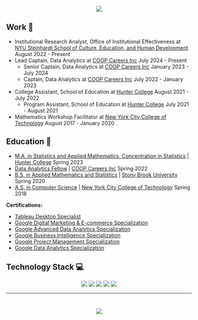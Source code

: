 <p align='center'>
<img src="https://readme-typing-svg.herokuapp.com?size=30&duration=4000&color=F73C79&center=true&width=500&height=100&lines=I'm+Reina+Li;%40reinarin">
</p>

## Work 💼
- Institutional Research Analyst, Office of Institutional Effectiveness at [NYU Steinhardt School of Culture, Education, and Human Development](https://steinhardt.nyu.edu/) August 2022 - Present
- Lead Captain, Data Analytics at [COOP Careers Inc](https://coopcareers.org/) July 2024 - Present
  - Senior Captain, Data Analytics at [COOP Careers Inc](https://coopcareers.org/) January 2023 - July 2024
  - Captain, Data Analytics at [COOP Careers Inc](https://coopcareers.org/) July 2022 - January 2023
- College Assistant, School of Education at [Hunter College](https://education.hunter.cuny.edu/) August 2021 - July 2022
  - Program Assistant, School of Education at [Hunter College](https://education.hunter.cuny.edu/) July 2021 - August 2021
- Mathematics Workshop Facilitator at [New York City College of Technology](https://www.citytech.cuny.edu/) August 2017 - January 2020

## Education 📖
- [M.A. in Statistics and Applied Mathematics, Concentration in Statistics](http://math.hunter.cuny.edu/graduate.shtml#statappmath) | [Hunter College](https://hunter.cuny.edu) Spring 2023
- [Data Analytics Fellow](https://coopcareers.org/data-analytics) | [COOP Careers Inc](https://coopcareers.org/) Spring 2022
- [B.S. in Applied Mathematics and Statistics](https://www.stonybrook.edu/commcms/ams/undergraduate/) | [Stony Brook University](https://www.stonybrook.edu/) Spring 2020
- [A.S. in Computer Science](https://www.citytech.cuny.edu/mathematics/computer-science-as.aspx) | [New York City College of Technology](https://www.citytech.cuny.edu/) Spring 2018

**Certifications:**
  - [Tableau Desktop Specialist](https://www.credly.com/badges/620b8db6-fe64-4373-adf6-c9dc1c554cc6/public_url)
  - [Google Digital Marketing & E-commerce Specialization](https://coursera.org/share/75f2338c1ca527c42449827dc60b6a6e)
  - [Google Advanced Data Analytics Specialization](https://coursera.org/share/4ec767ba29e846a399c93aa2d768192b)
  - [Google Business Intelligence Specialization](https://coursera.org/share/688fd92e2d7946334c50ca24cc307f23)
  - [Google Project Management Specialization](https://coursera.org/share/34ebb299ac0a6379f59faa97ede6522e)
  - [Google Data Analytics Specialization](https://coursera.org/verify/professional-cert/YS75PTQNW73X)
      
## Technology Stack 💻
<p align="center">
<img src="https://img.shields.io/badge/R-%23276DC3.svg?style=for-the-badge&logo=r&logoColor=white">
<img src="https://img.shields.io/badge/RStudio-%2375AADB.svg?style=for-the-badge&logo=rstudio&logoColor=white">
<img src="https://img.shields.io/badge/Markdown-%23000000.svg?style=for-the-badge&logo=markdown&logoColor=white">
<img src="https://img.shields.io/badge/Tableau-%23E97627.svg?style=for-the-badge&logo=tableau&logoColor=white">
<!--- <img src="https://img.shields.io/badge/Python-%233776AB.svg?style=for-the-badge&logo=python&logoColor=white"> --->
<!--- <img src="https://img.shields.io/badge/Microsoft%20Word-%232B579A.svg?style=for-the-badge&logo=microsoftword&logoColor=white">
<img src="https://img.shields.io/badge/Microsoft%20PowerPoint-%23B7472A.svg?style=for-the-badge&logo=microsoftpowerpoint&logoColor=white"> --->
<!--- <img src="https://img.shields.io/badge/Google%20Sheets-%2334A853.svg?style=for-the-badge&logo=googlesheets&logoColor=white"> --->
<!--- <img src="https://img.shields.io/badge/Microsoft%20Excel-%23217346.svg?style=for-the-badge&logo=microsoftexcel&logoColor=white"> --->
<!--- <img src="https://img.shields.io/badge/Google%20Analytics-%23E37400.svg?style=for-the-badge&logo=googleanalytics&logoColor=white"> --->
<img src="https://img.shields.io/badge/SQLite-%23003B57.svg?style=for-the-badge&logo=sqlite&logoColor=white">
<!--- <img src="https://img.shields.io/badge/Oracle-%23F80000.svg?style=for-the-badge&logo=oracle&logoColor=white">
<img src="https://img.shields.io/badge/MySQL-%234479A1.svg?style=for-the-badge&logo=oracle&logoColor=white">
<img src="https://img.shields.io/badge/Microsoft%20Access-%23A4373A.svg?style=for-the-badge&logo=microsoftaccess&logoColor=white"> --->
<br>
<!--- <img src="https://img.shields.io/badge/Slack-%234A154B.svg?style=for-the-badge&logo=slack&logoColor=white"> --->
<!--- <img src="https://img.shields.io/badge/Zoom-%232D8CFF.svg?style=for-the-badge&logo=zoom&logoColor=white"> --->
<!--- <img src="https://img.shields.io/badge/Asana-%23273347.svg?style=for-the-badge&logo=asana&logoColor=white"> --->
<!--- <img src="https://img.shields.io/badge/Google%20Meet-%2300897B.svg?style=for-the-badge&logo=googlemeet&logoColor=white">
<img src="https://img.shields.io/badge/Microsoft%20Teams-%236264A7.svg?style=for-the-badge&logo=microsoftteams&logoColor=white"> --->
</p>

----------

<h1 align="center">
<a href="https://www.linkedin.com/in/reina-li/" target="_blank"><img src="https://img.shields.io/badge/Connect%20with%20me%20on%20LinkedIn-%230A66C2.svg?style=for-the-badge&logo=linkedin&logoColor=white"></a> 
</h1>
